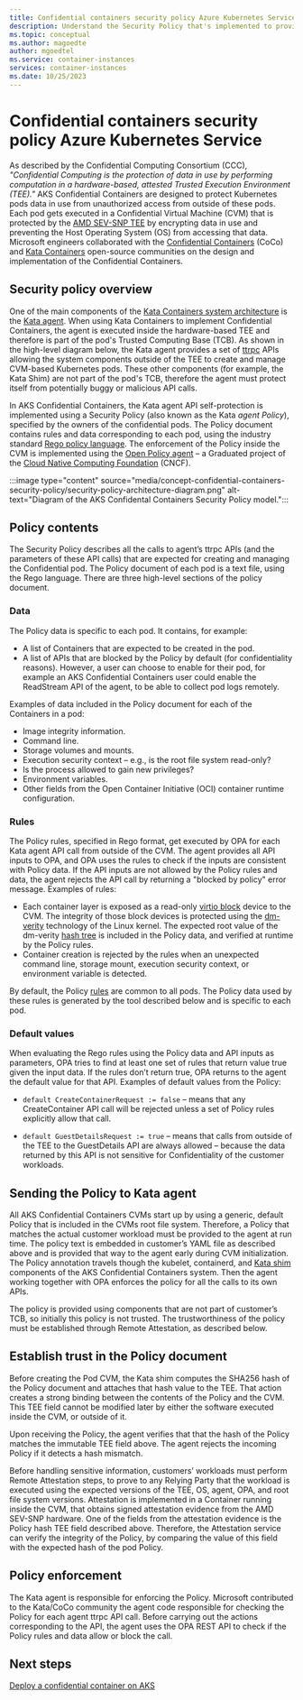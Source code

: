 ```yaml
---
title: Confidential containers security policy Azure Kubernetes Service 
description: Understand the Security Policy that's implemented to provide self-protection of the container hosted on Azure Kubernetes Service
ms.topic: conceptual
ms.author: magoedte
author: mgoedtel
ms.service: container-instances
services: container-instances
ms.date: 10/25/2023
---
```


# Confidential containers security policy Azure Kubernetes Service 

As described by the Confidential Computing Consortium (CCC), *"Confidential Computing is the protection of data in use by performing computation in a hardware-based, attested Trusted Execution Environment (TEE)."* AKS Confidential Containers are designed to protect Kubernetes pods data in use from unauthorized access from outside of these pods. Each pod gets executed in a Confidential Virtual Machine (CVM) that is protected by the [AMD SEV-SNP TEE](https://www.amd.com/content/dam/amd/en/documents/epyc-business-docs/white-papers/SEV-SNP-strengthening-vm-isolation-with-integrity-protection-and-more.pdf) by encrypting data in use and preventing the Host Operating System (OS) from accessing that data. Microsoft engineers collaborated with the [Confidential Containers](https://github.com/confidential-containers) (CoCo) and [Kata Containers](https://github.com/kata-containers/) open-source communities on the design and implementation of the Confidential Containers.  

## Security policy overview

One of the main components of the [Kata Containers system architecture](https://github.com/kata-containers/kata-containers/blob/main/docs/design/architecture/history.md#kata-2x-architecture) is the [Kata agent](https://github.com/kata-containers/kata-containers/blob/main/docs/design/architecture/README.md#agent). When using Kata Containers to implement Confidential Containers, the agent is executed inside the hardware-based TEE and therefore is part of the pod's Trusted Computing Base (TCB). As shown in the high-level diagram below, the Kata agent provides a set of [ttrpc](https://github.com/containerd/ttrpc) APIs allowing the system components outside of the TEE to create and manage CVM-based Kubernetes pods. These other components (for example, the Kata Shim) are not part of the pod's TCB, therefore the agent must protect itself from potentially buggy or malicious API calls.

In AKS Confidential Containers, the Kata agent API self-protection is implemented using a Security Policy (also known as the Kata *agent Policy*), specified by the owners of the confidential pods. The Policy document contains rules and data corresponding to each pod, using the industry standard [Rego policy language](https://www.openpolicyagent.org/docs/latest/policy-language/). The enforcement of the Policy inside the CVM is implemented using the [Open Policy agent](https://www.openpolicyagent.org/) – a Graduated project of the [Cloud Native Computing Foundation](https://www.cncf.io/) (CNCF).

:::image type="content" source="media/concept-confidential-containers-security-policy/security-policy-architecture-diagram.png" alt-text="Diagram of the AKS Confidental Containers Security Policy model.":::

## Policy contents

The Security Policy describes all the calls to agent’s ttrpc APIs (and the parameters of these API calls) that are expected for creating and managing the Confidential pod. The Policy document of each pod is a text file, using the Rego language. There are three high-level sections of the policy document.

### Data

The Policy data is specific to each pod. It contains, for example:

* A list of Containers that are expected to be created in the pod.
* A list of APIs that are blocked by the Policy by default (for confidentiality reasons). However, a user can choose to enable for their pod, for example an AKS Confidential Containers user could enable the ReadStream API of the agent, to be able to collect pod logs remotely.

Examples of data included in the Policy document for each of the Containers in a pod:

* Image integrity information.
* Command line.
* Storage volumes and mounts.
* Execution security context – e.g., is the root file system read-only?
* Is the process allowed to gain new privileges?
* Environment variables.
* Other fields from the Open Container Initiative (OCI) container runtime configuration.

### Rules

The Policy rules, specified in Rego format, get executed by OPA for each Kata agent API call from outside of the CVM. The agent provides all API inputs to OPA, and OPA uses the rules to check if the inputs are consistent with Policy data. If the API inputs are not allowed by the Policy rules and data, the agent rejects the API call by returning a "blocked by policy" error message. Examples of rules:

* Each container layer is exposed as a read-only [virtio block](https://docs.oasis-open.org/virtio/virtio/v1.1/cs01/virtio-v1.1-cs01.html#x1-2390002) device to the CVM. The integrity of those block devices is protected using the [dm-verity](https://docs.kernel.org/admin-guide/device-mapper/verity.html) technology of the Linux kernel. The expected root value of the dm-verity [hash tree](https://docs.kernel.org/admin-guide/device-mapper/verity.html#hash-tree) is included in the Policy data, and verified at runtime by the Policy rules.
* Container creation is rejected by the rules when an unexpected command line, storage mount, execution security context, or environment variable is detected.

By default, the Policy [rules](https://github.com/microsoft/kata-containers/blob/2795dae5e99bd918b7b8d0a9643e9a857e95813d/src/tools/genpolicy/rules.rego#L37) are common to all pods. The Policy data used by these rules is generated by the tool described below and is specific to each pod.

### Default values

When evaluating the Rego rules using the Policy data and API inputs as parameters, OPA tries to find at least one set of rules that return value true given the input data. If the rules don’t return true, OPA returns to the agent the default value for that API. Examples of default values from the Policy:

* `default CreateContainerRequest := false` – means that any CreateContainer API call will be rejected unless a set of Policy rules explicitly allow that call.

* `default GuestDetailsRequest := true` – means that calls from outside of the TEE to the GuestDetails API are always allowed – because the data returned by this API is not sensitive for Confidentiality of the customer workloads.

## Sending the Policy to Kata agent

All AKS Confidential Containers CVMs start up by using a generic, default Policy that is included in the CVMs root file system. Therefore, a Policy that matches the actual customer workload must be provided to the agent at run time. The policy text is embedded in customer’s YAML file as described above and is provided that way to the agent early during CVM initialization. The Policy annotation travels though the kubelet, containerd, and [Kata shim](https://github.com/kata-containers/kata-containers/blob/main/src/runtime/cmd/containerd-shim-kata-v2) components of the AKS Confidential Containers system. Then the agent working together with OPA enforces the policy for all the calls to its own APIs.

The policy is provided using components that are not part of customer’s TCB, so initially this policy is not trusted. The trustworthiness of the policy must be established through Remote Attestation, as described below.

## Establish trust in the Policy document

Before creating the Pod CVM, the Kata shim computes the SHA256 hash of the Policy document and attaches that hash value to the TEE. That action creates a strong binding between the contents of the Policy and the CVM. This TEE field cannot be modified later by either the software executed inside the CVM, or outside of it.

Upon receiving the Policy, the agent verifies that that the hash of the Policy matches the immutable TEE field above. The agent rejects the incoming Policy if it detects a hash mismatch.

Before handling sensitive information, customers’ workloads must perform Remote Attestation steps, to prove to any Relying Party that the workload is executed using the expected versions of the TEE, OS, agent, OPA, and root file system versions. Attestation is implemented in a Container running inside the CVM, that obtains signed attestation evidence from the AMD SEV-SNP hardware. One of the fields from the attestation evidence is the Policy hash TEE field described above. Therefore, the Attestation service can verify the integrity of the Policy, by comparing the value of this field with the expected hash of the pod Policy.

## Policy enforcement

The Kata agent is responsible for enforcing the Policy. Microsoft contributed to the Kata/CoCo community the agent code responsible for checking the Policy for each agent ttrpc API call. Before carrying out the actions corresponding to the API, the agent uses the OPA REST API to check if the Policy rules and data allow or block the call.

## Next steps

[Deploy a confidential container on AKS](use-confidential-containers.md)
